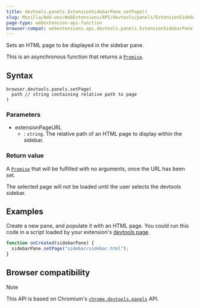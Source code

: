 ```yaml
---
title: devtools.panels.ExtensionSidebarPane.setPage()
slug: Mozilla/Add-ons/WebExtensions/API/devtools/panels/ExtensionSidebarPane/setPage
page-type: webextension-api-function
browser-compat: webextensions.api.devtools.panels.ExtensionSidebarPane.setPage
---
```




Sets an HTML page to be displayed in the sidebar pane.

This is an asynchronous function that returns a [`Promise`](/Web/JavaScript/Reference/Global_Objects/Promise).

## Syntax

```js-nolint
browser.devtools.panels.setPage(
  path // string containing relative path to page
)
```

### Parameters

- extensionPageURL
  - : `string`. The relative path of an HTML page to display within the sidebar.

### Return value

A [`Promise`](/Web/JavaScript/Reference/Global_Objects/Promise) that will be fulfilled with no arguments, once the URL has been set.

The selected page will not be loaded until the user selects the devtools sidebar.

## Examples

Create a new pane, and populate it with an HTML page. You could run this code in a script loaded by your extension's [devtools page](/Mozilla/Add-ons/WebExtensions/manifest.json/devtools_page).

```js
function onCreated(sidebarPane) {
  sidebarPane.setPage("sidebar/sidebar.html");
}
```



## Browser compatibility



> [!NOTE]
> This API is based on Chromium's [`chrome.devtools.panels`](https://developer.chrome.com/docs/extensions/reference/api/devtools/panels) API.

<!--
// Copyright 2015 The Chromium Authors. All rights reserved.
//
// Redistribution and use in source and binary forms, with or without
// modification, are permitted provided that the following conditions are
// met:
//
//    * Redistributions of source code must retain the above copyright
// notice, this list of conditions and the following disclaimer.
//    * Redistributions in binary form must reproduce the above
// copyright notice, this list of conditions and the following disclaimer
// in the documentation and/or other materials provided with the
// distribution.
//    * Neither the name of Google Inc. nor the names of its
// contributors may be used to endorse or promote products derived from
// this software without specific prior written permission.
//
// THIS SOFTWARE IS PROVIDED BY THE COPYRIGHT HOLDERS AND CONTRIBUTORS
// "AS IS" AND ANY EXPRESS OR IMPLIED WARRANTIES, INCLUDING, BUT NOT
// LIMITED TO, THE IMPLIED WARRANTIES OF MERCHANTABILITY AND FITNESS FOR
// A PARTICULAR PURPOSE ARE DISCLAIMED. IN NO EVENT SHALL THE COPYRIGHT
// OWNER OR CONTRIBUTORS BE LIABLE FOR ANY DIRECT, INDIRECT, INCIDENTAL,
// SPECIAL, EXEMPLARY, OR CONSEQUENTIAL DAMAGES (INCLUDING, BUT NOT
// LIMITED TO, PROCUREMENT OF SUBSTITUTE GOODS OR SERVICES; LOSS OF USE,
// DATA, OR PROFITS; OR BUSINESS INTERRUPTION) HOWEVER CAUSED AND ON ANY
// THEORY OF LIABILITY, WHETHER IN CONTRACT, STRICT LIABILITY, OR TORT
// (INCLUDING NEGLIGENCE OR OTHERWISE) ARISING IN ANY WAY OUT OF THE USE
// OF THIS SOFTWARE, EVEN IF ADVISED OF THE POSSIBILITY OF SUCH DAMAGE.
-->
